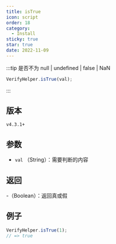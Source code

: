 ```yaml
---
title: isTrue
icon: script
order: 18
category:
  - Install
sticky: true
star: true
date: 2022-11-09
---
```


:::tip 是否不为 null | undefined | false | NaN
```js
VerifyHelper.isTrue(val);
```
:::

## 版本

`v4.3.1+`

## 参数

- `val` （String）：需要判断的内容

## 返回

-（Boolean）：返回真或假

## 例子

```js
VerifyHelper.isTrue(1);
// => true
```
